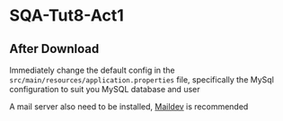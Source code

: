 # SQA-Tut8-Act1

## After Download

Immediately change the default config in the
`src/main/resources/application.properties` file, specifically the MySql
configuration to suit you MySQL database and user

A mail server also need to be installed, [Maildev](https://maildev.github.io/maildev/)
is recommended
